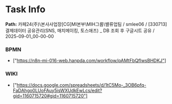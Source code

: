 # Task Info

**Path:** 카페24(주)\본사사업장\[CG]MI본부\MIH그룹\밸류업팀 / smlee06 / [330713] 결제데이터 공유관리(SNS, 매치메이킹, 토스애즈) _ DB 조회 후 구글시트 공유 / 2025-09-01_00-00-00

### BPMN
- ["https://n8n-mi-016-web.hanpda.com/workflow/pAMtFbQfIwsBHDKJ"]

### WIKI
- ["https://docs.google.com/spreadsheets/d/1tC5Mo-_3OB6pfq-FaDAhgo0LUoFAuy5isWXUdkEwLcs/edit?gid=1160715720#gid=1160715720"]

